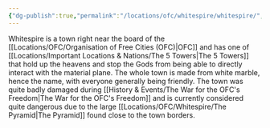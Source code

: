 ```yaml
---
{"dg-publish":true,"permalink":"/locations/ofc/whitespire/whitespire/","tags":["Location"],"noteIcon":"","created":"2024-02-28T21:14:56.087+00:00","updated":"2024-12-31T20:49:01.784+00:00"}
---
```


Whitespire is a town right near the board of the [[Locations/OFC/Organisation of Free Cities (OFC)\|OFC]] and has one of [[Locations/Important Locations & Nations/The 5 Towers\|The 5 Towers]] that hold up the heavens and stop the Gods from being able to directly interact with the material plane. The whole town is made from white marble, hence the name, with everyone generally being friendly. The town was quite badly damaged during [[History & Events/The War for the OFC's Freedom\|The War for the OFC's Freedom]] and is currently considered quite dangerous due to the large [[Locations/OFC/Whitespire/The Pyramid\|The Pyramid]] found close to the town borders. 